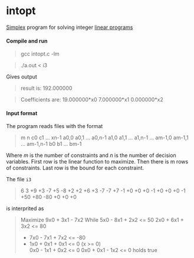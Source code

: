 # intopt

[Simplex](https://en.wikipedia.org/wiki/Simplex_algorithm) program for solving integer [linear programs](https://en.wikipedia.org/wiki/Linear_programming)

#### Compile and run

> gcc intopt.c -lm

> ./a.out < i3

Gives output

> result is: 192.000000

> Coefficients are: 19.000000\*x0 7.000000\*x1 0.000000\*x2

#### Input format

The program reads files with the format

> m  n
> c0  c1  ...  xn-1
> a0,0  a0,1  ...  a0,n-1
> a1,0  a1,1  ... a1,n-1
>   ...
> am-1,0  am-1,1  ...  am-1,n-1
> b0  b1  ...  bm-1

Where *m* is the number of constraints and *n* is the number of decision variables. First row is the linear function to maximize. Then there is m rows of constraints. Last row is the bound for each constraint.

The file `i3`

> 6 3
> +9 +3 -7
> +5 -8 +2
> +2 +6 +3
> -7 -7 +7
> -1 +0 +0 
> +0 -1 +0
> +0 +0 -1
> +50 +80 -80 +0 +0 +0

is interprited as 

> Maximize 9x0 + 3x1 - 7x2
> While
>   5x0 - 8x1 + 2x2 <= 50
>   2x0 + 6x1 + 3x2 <= 80
>   - 7x0 - 7x1 + 7x2 <= -80
>   - 1x0 + 0x1 + 0x1 <= 0  (x >= 0)  
>   0x0 - 1x1 + 0x2 <= 0
>   0x0 + 0x1 - 1x2 <= 0
> holds true

